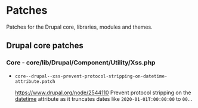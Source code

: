 Patches
=======

Patches for the Drupal core, libraries, modules and themes.


Drupal core patches
-------------------

###  Core - core/lib/Drupal/Component/Utility/Xss.php

- `core--drupal--xss-prevent-protocol-stripping-on-datetime-attribute.patch`

  https://www.drupal.org/node/2544110
  Prevent protocol stripping on the [datetime](https://developer.mozilla.org/en-US/docs/Web/HTML/Element/time)
  attribute as it truncates dates like `2020-01-01T:00:00:00` to `00`...

